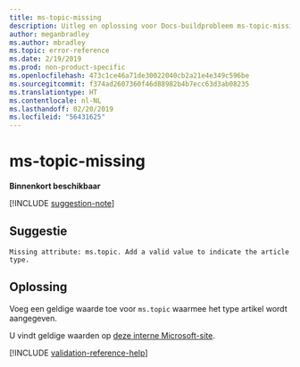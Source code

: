 ```yaml
---
title: ms-topic-missing
description: Uitleg en oplossing voor Docs-buildprobleem ms-topic-missing
author: meganbradley
ms.author: mbradley
ms.topic: error-reference
ms.date: 2/19/2019
ms.prod: non-product-specific
ms.openlocfilehash: 473c1ce46a71de30022040cb2a21e4e349c596be
ms.sourcegitcommit: f374ad2607360f46d88982b4b7ecc63d3ab08235
ms.translationtype: HT
ms.contentlocale: nl-NL
ms.lasthandoff: 02/20/2019
ms.locfileid: "56431625"
---
```

# <a name="ms-topic-missing"></a>ms-topic-missing

**Binnenkort beschikbaar**

[!INCLUDE [suggestion-note](includes/suggestion-note.md)]

## <a name="suggestion"></a>Suggestie

`Missing attribute: ms.topic. Add a valid value to indicate the article type.`

## <a name="resolution"></a>Oplossing

Voeg een geldige waarde toe voor `ms.topic` waarmee het type artikel wordt aangegeven.

U vindt geldige waarden op [deze interne Microsoft-site](https://docsmetadatatool.azurewebsites.net/whitelists).

<!--make sure to add this file to your includes folder and verify the path-->
[!INCLUDE [validation-reference-help](includes/validation-reference-help.md)]